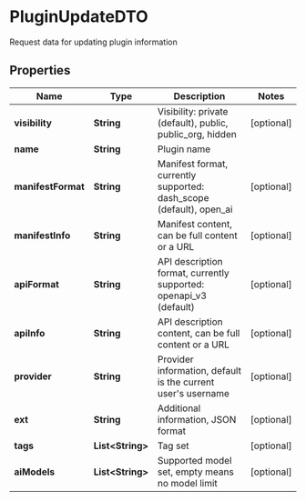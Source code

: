 

# PluginUpdateDTO

Request data for updating plugin information

## Properties

| Name | Type | Description | Notes |
|------------ | ------------- | ------------- | -------------|
|**visibility** | **String** | Visibility: private (default), public, public_org, hidden |  [optional] |
|**name** | **String** | Plugin name |  |
|**manifestFormat** | **String** | Manifest format, currently supported: dash_scope (default), open_ai |  [optional] |
|**manifestInfo** | **String** | Manifest content, can be full content or a URL |  [optional] |
|**apiFormat** | **String** | API description format, currently supported: openapi_v3 (default) |  [optional] |
|**apiInfo** | **String** | API description content, can be full content or a URL |  [optional] |
|**provider** | **String** | Provider information, default is the current user&#39;s username |  [optional] |
|**ext** | **String** | Additional information, JSON format |  [optional] |
|**tags** | **List&lt;String&gt;** | Tag set |  [optional] |
|**aiModels** | **List&lt;String&gt;** | Supported model set, empty means no model limit |  [optional] |



